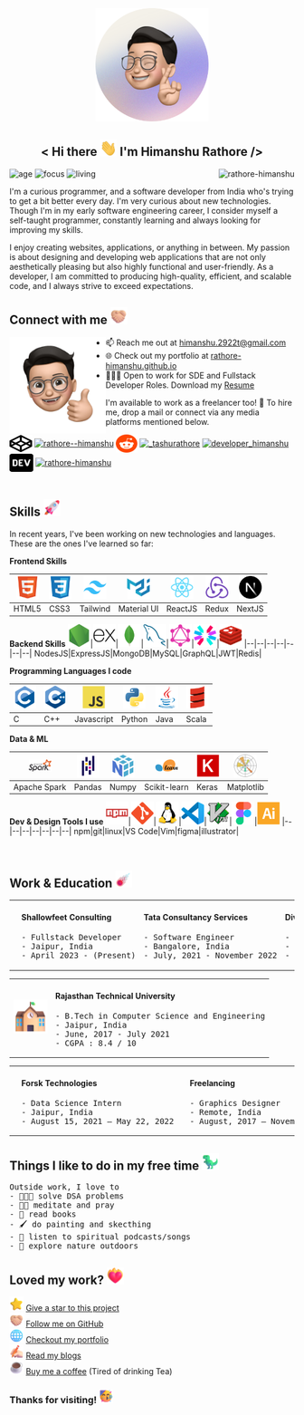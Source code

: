 <p align="center">
    <img width="200" src="assets/images/titleMemoji.png">
</p>



<h2 align="center"> 
    < Hi there
    <img src = "https://raw.githubusercontent.com/rathore-himanshu/portfolio/main/images/wave.gif" width = 30px>
    I'm Himanshu Rathore />
</h2>

<img align="right" src="https://komarev.com/ghpvc/?username=rathore-himanshu&label=Profile%20views&color=0e75b6&style=flat" alt="rathore-himanshu" />

![age](https://img.shields.io/badge/age-26-FFC6C2)
![focus](https://img.shields.io/badge/focus-fullstack-FAE9DA)
![living](https://img.shields.io/badge/living-India-C3E0DD)


<p align="left">I'm a curious programmer, and a software developer from India who's trying to get a bit better every day. I'm very curious about new technologies. Though I'm in my early software engineering career, I consider myself a self-taught programmer, constantly learning and always looking for improving my skills.</p>

<p>I enjoy creating websites, applications, or anything in between. My passion is about designing and developing web applications that are not only aesthetically pleasing but also highly functional and user-friendly. As a developer, I am committed to producing high-quality, efficient, and scalable code, and I always strive to exceed expectations.</p>




## Connect with me <img src="assets/images/Folded Hands Light Skin Tone.png" width="30">

<img width="170" align="left" src="https://raw.githubusercontent.com/rathore-himanshu/portfolio/main/images/profileThumb.png" />

- 📫 Reach me out at <a href="mailto:himanshu.2922t@gmail.com" target="_blank">himanshu.2922t@gmail.com</a>
- 🌐 Check out my portfolio at <a href="https://rathore-himanshu.github.io/" target="_blank">rathore-himanshu.github.io</a>
- 🧑🏻‍💻 Open to work for SDE and Fullstack Developer Roles. Download my <a href="" target="blank">Resume</a>

<p>I'm available to work as a freelancer too! 🙂 
    To hire me, drop a mail or connect via any media platforms mentioned below.</p>

<div align="left" >
     <a href="https://codepen.io/rathore-himanshu" target="blank"><img align="center" src="https://raw.githubusercontent.com/devicons/devicon/master/icons/codepen/codepen-plain.svg" alt="rathore-himanshu" height="30" width="40" /></a>
    <a href="https://linkedin.com/in/rathore--himanshu" target="blank"><img align="center" src="https://raw.githubusercontent.com/rahuldkjain/github-profile-readme-generator/master/src/images/icons/Social/linked-in-alt.svg" alt="rathore--himanshu" height="30" width="40"/></a>
    <a href="https://www.reddit.com/user/rathore-himanshu" target="blank"><img align="center" src="assets/icons/reddit.svg" alt="rathore-himanshu" height="32" width="38"/></a>
    <a href="https://twitter.com/_tashurathore" target="blank"><img align="center" src="https://raw.githubusercontent.com/rahuldkjain/github-profile-readme-generator/master/src/images/icons/Social/twitter.svg" alt="_tashurathore" height="30" width="40"/></a>
    <a href="https://instagram.com/developer_himanshu" target="blank"><img align="center" src="https://raw.githubusercontent.com/rahuldkjain/github-profile-readme-generator/master/src/images/icons/Social/instagram.svg" alt="developer_himanshu" height="30" width="40"/></a>
    <a href="https://dev.to/rathorehimanshu" target="blank"><img align="center" src="assets/icons/dev-badge.svg" alt="rathorehimanshu" height="36" width="42"/></a>
    <a href="https://www.frontendmentor.io/profile/rathore-himanshu" target="blank"><img align="center" src="https://asset.brandfetch.io/id-7PJzcYu/idg6NpX9vF.svg" alt="rathore-himanshu" height="28"/></a>
    
</div>

<br/>




## Skills <img src="assets/images/Rocket.png" width="30">

In recent years, I've been working on new technologies and languages. These are the ones I've learned so far:

**Frontend Skills**

<img title="HTML5" alt="HTML" width="40px" src="https://raw.githubusercontent.com/devicons/devicon/master/icons/html5/html5-original.svg" />|<img title="CSS3" alt="CSS" width="40px" src="https://raw.githubusercontent.com/devicons/devicon/master/icons/css3/css3-original.svg" />|<img title="Tailwind CSS" alt="Tailwind CSS" width="40px" src="https://raw.githubusercontent.com/devicons/devicon/master/icons/tailwindcss/tailwindcss-plain.svg" />|<img title="Material UI" alt="Material UI" width="40px" src="https://raw.githubusercontent.com/devicons/devicon/master/icons/materialui/materialui-original.svg" />|<img title="React JS" alt="React JS" width="40px" src="https://github.com/devicons/devicon/blob/master/icons/react/react-original.svg" />|<img title="Redux" alt="Redux" width="40px" src="https://raw.githubusercontent.com/devicons/devicon/master/icons/redux/redux-original.svg" />|<img width="40px" src="https://raw.githubusercontent.com/devicons/devicon/master/icons/nextjs/nextjs-original.svg" />
|--|--|--|--|--|--|--|
HTML5|CSS3|Tailwind|Material UI|ReactJS|Redux|NextJS|

**Backend Skills**
<img width="40px" src="https://raw.githubusercontent.com/devicons/devicon/master/icons/nodejs/nodejs-original.svg" />|<img width="40px" src="https://raw.githubusercontent.com/devicons/devicon/master/icons/express/express-original.svg" />|<img width="40px" src="https://raw.githubusercontent.com/devicons/devicon/master/icons/mongodb/mongodb-original.svg" />|<img width="40px" src="https://raw.githubusercontent.com/devicons/devicon/master/icons/mysql/mysql-original.svg" />|<img width="40px" src="https://raw.githubusercontent.com/devicons/devicon/master/icons/graphql/graphql-plain.svg" />|<img width="40px" src="https://raw.githubusercontent.com/rathore-himanshu/portfolio/main/images/jwt_logo.svg" />|<img width="40px" src="https://raw.githubusercontent.com/devicons/devicon/master/icons/redis/redis-original.svg"/>
|--|--|--|--|--|--|--|
NodesJS|ExpressJS|MongoDB|MySQL|GraphQL|JWT|Redis|


**Programming Languages I code**

<img title="C" alt="C" width="40px" src="https://raw.githubusercontent.com/devicons/devicon/master/icons/c/c-original.svg" />|<img title="C++" alt="C++" width="40px" src="https://raw.githubusercontent.com/devicons/devicon/master/icons/cplusplus/cplusplus-original.svg" />|<img title="JavaScript" alt="JavaScript" width="40px" src="https://raw.githubusercontent.com/devicons/devicon/master/icons/javascript/javascript-original.svg" />|<img title="Python" alt="Python" width="40px" src="https://raw.githubusercontent.com/devicons/devicon/master/icons/python/python-original.svg" />|<img title="Java" alt="Java" width="40px" src="https://raw.githubusercontent.com/devicons/devicon/master/icons/java/java-original.svg" />|<img title="Scala" alt="Scala" width="40px" src="https://raw.githubusercontent.com/devicons/devicon/master/icons/scala/scala-original.svg" />
|--|--|--|--|--|--|
C|C++|Javascript|Python|Java|Scala|


**Data & ML**

<img width="40px" src="assets/icons/ApacheSpark.svg" />|<img width="40px" src="assets/icons/pandas.svg" />|<img width="40px" src="assets/icons/numpy.svg" />|<img width="40px" src="assets/icons/Scikit-learn.svg" />|<img width="40px" src="assets/icons/Keras.svg" />|<img width="40px" src="assets/icons/Matplotlib.svg" />
|--|--|--|--|--|--|
Apache Spark|Pandas|Numpy|Scikit-learn|Keras|Matplotlib|

**Dev & Design Tools I use**
<img width="40px" src="https://raw.githubusercontent.com/devicons/devicon/master/icons/npm/npm-original-wordmark.svg" />|<img width="40px" src="https://raw.githubusercontent.com/devicons/devicon/master/icons/git/git-original.svg" />|<img width="40px" src="https://raw.githubusercontent.com/devicons/devicon/master/icons/linux/linux-original.svg" />|<img width="40px" src="https://raw.githubusercontent.com/devicons/devicon/master/icons/vscode/vscode-original.svg" />|<img width="40px" src="https://raw.githubusercontent.com/devicons/devicon/master/icons/vim/vim-original.svg" />|<img width="40px" src="https://raw.githubusercontent.com/devicons/devicon/master/icons/figma/figma-original.svg" />|<img width="40px" src="https://raw.githubusercontent.com/devicons/devicon/master/icons/illustrator/illustrator-plain.svg" />
|--|--|--|--|--|--|--|
npm|git|linux|VS Code|Vim|figma|illustrator|


<br/>


## Work & Education <img src="assets/images/Comet.png" width="30">

<table align="center">
    <tr>
        <td><img src ="assets/images/Man Technologist Light Skin Tone.png" width="70" ></td>
        <td>
            <h4>Shallowfeet Consulting</h4>
            <pre>- Fullstack Developer 
- Jaipur, India 
- April 2023 - (Present)</pre>
        </td>
        <td>
            <h4>Tata Consultancy Services</h4>
            <pre>- Software Engineer
- Bangalore, India
- July, 2021 - November 2022</pre>
        </td>
        <td>
            <h4>Divam Tech</h4>
            <pre>- Frontend Developer 
- Bangalore, India
- May, 2021 - June 2021</pre>
        </td>
    </tr>
</table>
<table align="center">
    <tr>
        <td>
            <img src="assets/images/School.png" width="60">
        </td>
        <td>
            <h4>Rajasthan Technical University</h4>
            <pre>- B.Tech in Computer Science and Engineering
- Jaipur, India
- June, 2017 - July 2021
- CGPA : 8.4 / 10</pre>
        </td>
</table>
<table align="center">
    <tr>
        <td>
            <img src="assets/images/Bar Chart.png" width="60">
        </td>
        <td>
            <h4>Forsk Technologies</h4>
            <pre>- Data Science Intern 
- Jaipur, India
- August 15, 2021 – May 22, 2022</pre>
        </td>
        <td>
            <img src="assets/images/Writing Hand Light Skin Tone.png" width="60">
        </td>
        <td>
            <h4>Freelancing</h4>
            <pre>- Graphics Designer
- Remote, India
- August, 2017 – November, 2020</pre>
        </td>
    </tr>
</table>


  


## Things I like to do in my free time <img src="assets/images/T-Rex.png" width="30">
<pre>Outside work, I love to
- 🧑🏻‍💻 solve DSA problems
- 🙏🏻 meditate and pray
- 📖 read books
- 🖌️ do painting and skecthing
- 🎵 listen to spiritual podcasts/songs
- 🌴 explore nature outdoors</pre>

## Loved my work? <img src="assets/images/Heart on Fire.png" width="30">

<img src="assets/images/Star.png" width="25"/>&nbsp;[Give a star to this project](https://github.com/rathore-himanshu/rathore-himanshu) <br/>
<img src="assets/images/Folded Hands Light Skin Tone.png" width="25"/>&nbsp;[Follow me on GitHub](https://github.com/rathore-himanshu)<br/>
<img src="assets/images/Globe with Meridians.png" width="25"/>&nbsp;[Checkout my portfolio]()<br/>
<img src="assets/images/Writing Hand Light Skin Tone.png" width="25"/>&nbsp;[Read my blogs]()<br/>
<img src="assets/images/Hot Beverage.png" width="25"> [Buy me a coffee](https://www.buymeacoffee.com/himanshurathore) (Tired of drinking Tea)

### Thanks for visiting!&nbsp;<img src="assets/images/Partying Face.png" width="25">
